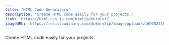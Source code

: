 ```yaml
---
title: 'HTML Code Generators'
description: 'Create HTML code easily for your projects.'
link: 'https://html-css-js.com/html/generator/'
imageURL: 'https://res.cloudinary.com/dc6mrv5cb/image/upload/v1697022104/personal-resources/html/html-css-js.com_html_generator__octr4j.png'
---
```

Create HTML code easily for your projects.
